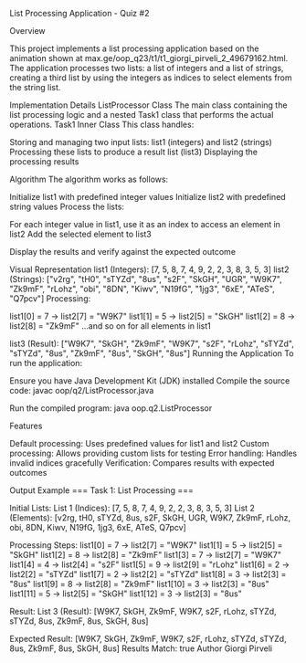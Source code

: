 List Processing Application - Quiz #2

Overview

This project implements a list processing application based on the animation shown at max.ge/oop_q23/t1/t1_giorgi_pirveli_2_49679162.html. The application processes two lists: a list of integers and a list of strings, creating a third list by using the integers as indices to select elements from the string list.

Implementation Details
ListProcessor Class
The main class containing the list processing logic and a nested Task1 class that performs the actual operations.
Task1 Inner Class
This class handles:

Storing and managing two input lists: list1 (integers) and list2 (strings)
Processing these lists to produce a result list (list3)
Displaying the processing results

Algorithm
The algorithm works as follows:

Initialize list1 with predefined integer values
Initialize list2 with predefined string values
Process the lists:

For each integer value in list1, use it as an index to access an element in list2
Add the selected element to list3


Display the results and verify against the expected outcome

Visual Representation
list1 (Integers):
[7, 5, 8, 7, 4, 9, 2, 2, 3, 8, 3, 5, 3]
list2 (Strings):
["v2rg", "tH0", "sTYZd", "8us", "s2F", "SkGH", "UGR", "W9K7", "Zk9mF", "rLohz", "obi", "8DN", "Kiwv", "N19fG", "1jg3", "6xE", "ATeS", "Q7pcv"]
Processing:

list1[0] = 7 → list2[7] = "W9K7"
list1[1] = 5 → list2[5] = "SkGH"
list1[2] = 8 → list2[8] = "Zk9mF"
...and so on for all elements in list1

list3 (Result):
["W9K7", "SkGH", "Zk9mF", "W9K7", "s2F", "rLohz", "sTYZd", "sTYZd", "8us", "Zk9mF", "8us", "SkGH", "8us"]
Running the Application
To run the application:

Ensure you have Java Development Kit (JDK) installed
Compile the source code:
javac oop/q2/ListProcessor.java

Run the compiled program:
java oop.q2.ListProcessor


Features

Default processing: Uses predefined values for list1 and list2
Custom processing: Allows providing custom lists for testing
Error handling: Handles invalid indices gracefully
Verification: Compares results with expected outcomes

Output Example
=== Task 1: List Processing ===

Initial Lists:
List 1 (Indices): [7, 5, 8, 7, 4, 9, 2, 2, 3, 8, 3, 5, 3]
List 2 (Elements): [v2rg, tH0, sTYZd, 8us, s2F, SkGH, UGR, W9K7, Zk9mF, rLohz, obi, 8DN, Kiwv, N19fG, 1jg3, 6xE, ATeS, Q7pcv]

Processing Steps:
list1[0] = 7 -> list2[7] = "W9K7"
list1[1] = 5 -> list2[5] = "SkGH"
list1[2] = 8 -> list2[8] = "Zk9mF"
list1[3] = 7 -> list2[7] = "W9K7"
list1[4] = 4 -> list2[4] = "s2F"
list1[5] = 9 -> list2[9] = "rLohz"
list1[6] = 2 -> list2[2] = "sTYZd"
list1[7] = 2 -> list2[2] = "sTYZd"
list1[8] = 3 -> list2[3] = "8us"
list1[9] = 8 -> list2[8] = "Zk9mF"
list1[10] = 3 -> list2[3] = "8us"
list1[11] = 5 -> list2[5] = "SkGH"
list1[12] = 3 -> list2[3] = "8us"

Result:
List 3 (Result): [W9K7, SkGH, Zk9mF, W9K7, s2F, rLohz, sTYZd, sTYZd, 8us, Zk9mF, 8us, SkGH, 8us]

Expected Result: [W9K7, SkGH, Zk9mF, W9K7, s2F, rLohz, sTYZd, sTYZd, 8us, Zk9mF, 8us, SkGH, 8us]
Results Match: true
Author
Giorgi Pirveli